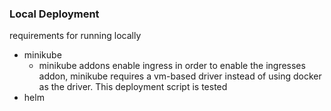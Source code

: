 ### Local Deployment


requirements for running locally

- minikube
  - minikube addons enable ingress
  in order to enable the ingresses addon, minikube requires a vm-based driver instead of using docker as the driver. This deployment script is tested
- helm
